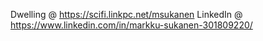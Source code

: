 Dwelling @ https://scifi.linkpc.net/msukanen
LinkedIn @ https://www.linkedin.com/in/markku-sukanen-301809220/

